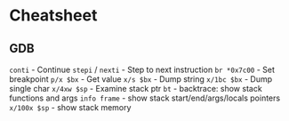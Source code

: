 # Cheatsheet

## GDB

`conti` - Continue
`stepi` / `nexti` - Step to next instruction
`br *0x7c00` - Set breakpoint
`p/x $bx` - Get value
`x/s $bx` - Dump string
`x/1bc $bx` - Dump single char
`x/4xw $sp` - Examine stack ptr
`bt` - backtrace: show stack functions and args
`info frame` - show stack start/end/args/locals pointers
`x/100x $sp` - show stack memory